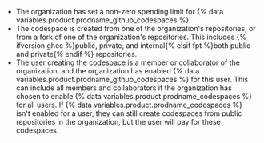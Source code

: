 * The organization has set a non-zero spending limit for {% data variables.product.prodname_github_codespaces %}.
* The codespace is created from one of the organization's repositories, or from a fork of one of the organization's repositories. This includes {% ifversion ghec %}public, private, and internal{% elsif fpt %}both public and private{% endif %} repositories.
* The user creating the codespace is a member or collaborator of the organization, and the organization has enabled {% data variables.product.prodname_github_codespaces %} for this user. This can include all members and collaborators if the organization has chosen to enable {% data variables.product.prodname_codespaces %} for all users. If {% data variables.product.prodname_codespaces %} isn't enabled for a user, they can still create codespaces from public repositories in the organization, but the user will pay for these codespaces.
